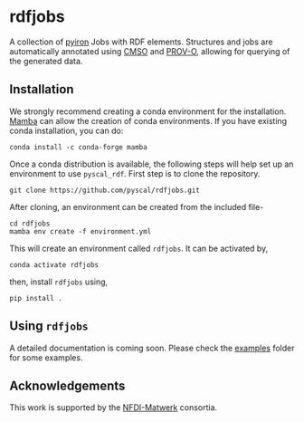 # rdfjobs

A collection of [pyiron](https://pyiron.org/) Jobs with RDF elements. Structures and jobs are automatically annotated using [CMSO](https://github.com/Materials-Data-Science-and-Informatics/cmso-ontology) and [PROV-O](https://www.w3.org/TR/2013/REC-prov-o-20130430/), allowing for querying of the generated data. 

## Installation

We strongly recommend creating a conda environment for the installation. [Mamba](https://mamba.readthedocs.io/en/latest/installation.html) can allow the creation of conda environments. If you have existing conda installation, you can do:

```
conda install -c conda-forge mamba
```

Once a conda distribution is available, the following steps will help set up an environment to use `pyscal_rdf`. First step is to clone the repository.

```
git clone https://github.com/pyscal/rdfjobs.git
```

After cloning, an environment can be created from the included file-

```
cd rdfjobs
mamba env create -f environment.yml
```

This will create an environment called `rdfjobs`. It can be activated by,

```
conda activate rdfjobs
```

then, install `rdfjobs` using,

```
pip install .
```

## Using `rdfjobs`

A detailed documentation is coming soon. Please check the [examples](examples/) folder for some examples.


## Acknowledgements

This work is supported by the [NFDI-Matwerk](https://nfdi-matwerk.de/) consortia.




